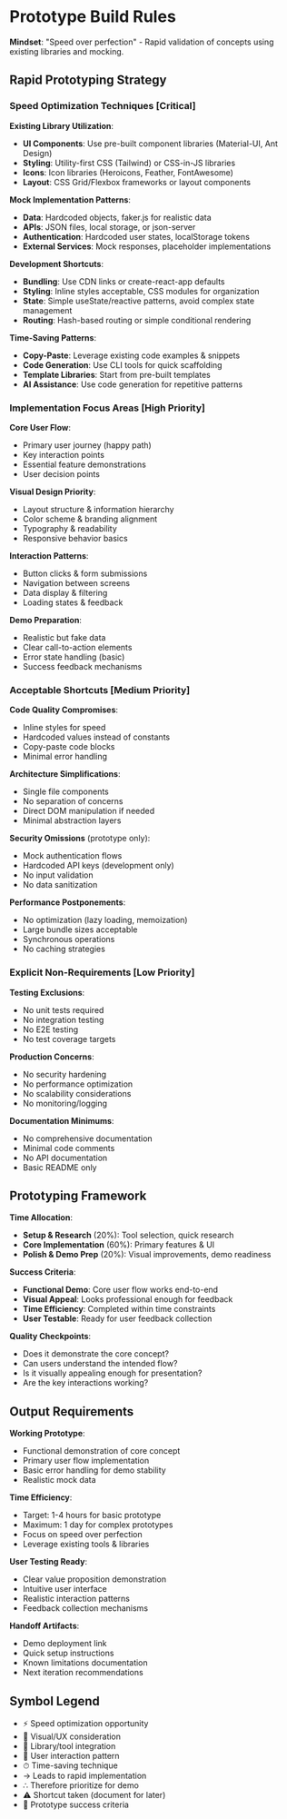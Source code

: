 # Prototype Build Rules

**Mindset**: "Speed over perfection" - Rapid validation of concepts using existing libraries and mocking.


## Rapid Prototyping Strategy

### **Speed Optimization Techniques [Critical]**

**Existing Library Utilization**:
- **UI Components**: Use pre-built component libraries (Material-UI, Ant Design)
- **Styling**: Utility-first CSS (Tailwind) or CSS-in-JS libraries
- **Icons**: Icon libraries (Heroicons, Feather, FontAwesome)
- **Layout**: CSS Grid/Flexbox frameworks or layout components

**Mock Implementation Patterns**:
- **Data**: Hardcoded objects, faker.js for realistic data
- **APIs**: JSON files, local storage, or json-server
- **Authentication**: Hardcoded user states, localStorage tokens
- **External Services**: Mock responses, placeholder implementations

**Development Shortcuts**:
- **Bundling**: Use CDN links or create-react-app defaults
- **Styling**: Inline styles acceptable, CSS modules for organization
- **State**: Simple useState/reactive patterns, avoid complex state management
- **Routing**: Hash-based routing or simple conditional rendering

**Time-Saving Patterns**:
- **Copy-Paste**: Leverage existing code examples & snippets
- **Code Generation**: Use CLI tools for quick scaffolding
- **Template Libraries**: Start from pre-built templates
- **AI Assistance**: Use code generation for repetitive patterns

### **Implementation Focus Areas [High Priority]**

**Core User Flow**:
- Primary user journey (happy path)
- Key interaction points
- Essential feature demonstrations
- User decision points

**Visual Design Priority**:
- Layout structure & information hierarchy
- Color scheme & branding alignment
- Typography & readability
- Responsive behavior basics

**Interaction Patterns**:
- Button clicks & form submissions
- Navigation between screens
- Data display & filtering
- Loading states & feedback

**Demo Preparation**:
- Realistic but fake data
- Clear call-to-action elements
- Error state handling (basic)
- Success feedback mechanisms

### **Acceptable Shortcuts [Medium Priority]**

**Code Quality Compromises**:
- Inline styles for speed
- Hardcoded values instead of constants
- Copy-paste code blocks
- Minimal error handling

**Architecture Simplifications**:
- Single file components
- No separation of concerns
- Direct DOM manipulation if needed
- Minimal abstraction layers

**Security Omissions** (prototype only):
- Mock authentication flows
- Hardcoded API keys (development only)
- No input validation
- No data sanitization

**Performance Postponements**:
- No optimization (lazy loading, memoization)
- Large bundle sizes acceptable
- Synchronous operations
- No caching strategies

### **Explicit Non-Requirements [Low Priority]**

**Testing Exclusions**:
- No unit tests required
- No integration testing
- No E2E testing
- No test coverage targets

**Production Concerns**:
- No security hardening
- No performance optimization
- No scalability considerations
- No monitoring/logging

**Documentation Minimums**:
- No comprehensive documentation
- Minimal code comments
- No API documentation
- Basic README only

## Prototyping Framework

**Time Allocation**:
- **Setup & Research** (20%): Tool selection, quick research
- **Core Implementation** (60%): Primary features & UI
- **Polish & Demo Prep** (20%): Visual improvements, demo readiness

**Success Criteria**:
- **Functional Demo**: Core user flow works end-to-end
- **Visual Appeal**: Looks professional enough for feedback
- **Time Efficiency**: Completed within time constraints
- **User Testable**: Ready for user feedback collection

**Quality Checkpoints**:
- Does it demonstrate the core concept?
- Can users understand the intended flow?
- Is it visually appealing enough for presentation?
- Are the key interactions working?

## Output Requirements

**Working Prototype**:
- Functional demonstration of core concept
- Primary user flow implementation
- Basic error handling for demo stability
- Realistic mock data

**Time Efficiency**:
- Target: 1-4 hours for basic prototype
- Maximum: 1 day for complex prototypes
- Focus on speed over perfection
- Leverage existing tools & libraries

**User Testing Ready**:
- Clear value proposition demonstration
- Intuitive user interface
- Realistic interaction patterns
- Feedback collection mechanisms

**Handoff Artifacts**:
- Demo deployment link
- Quick setup instructions
- Known limitations documentation
- Next iteration recommendations

## Symbol Legend
- ⚡ Speed optimization opportunity
- 🎨 Visual/UX consideration
- 🔗 Library/tool integration
- 📱 User interaction pattern
- ⏱ Time-saving technique
- → Leads to rapid implementation
- ∴ Therefore prioritize for demo
- ⚠ Shortcut taken (document for later)
- 🎯 Prototype success criteria
